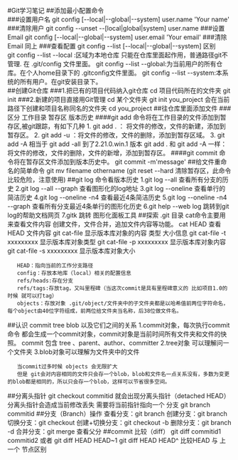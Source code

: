 #Git学习笔记
##添加最小配置命令  
###设置用户名
    git config [--local|--global|--system] user.name 'Your name'
###清除用户
    git config --unset --[local|global|system] user.name 
###设置Email
    git config [--local|--global|--system] user.email 'Your email'
###清除Email 同上
###查看配置
      git config --list [--local|--global|--system]
      区别  
      git config --list --local :区域为本地仓库  只能在仓库里面起作用，普通路径git不管理. 在 .git/config 文件里面。
      git config --list --global:为当前用户的所有仓库。在个人home目录下的 .gitconfig文件里面。
      git config --list --system:本系统的所有用户。在git安装目录下。    
##创建Git仓库
###1.把已有的项目代码纳入git仓库
      cd 项目代码所在的文件夹
      git init 
###2.新建的项目直接用Git管理
      cd 某个文件夹
      git init you_project 会在当前路径下创建和项目名称同名的文件夹
      cd you_project
##往仓库里面添加文件
###区分 工作目录 暂存区 版本历史
####git add 命令将在工作目录的文件添加到暂存区,被git跟踪，有如下几种
       1. git add . ： 将文件的修改，文件的新建，添加到暂存区。
       2. git add -u ：将文件的修改，文件的删除，添加到暂存区域。
       3. git add -A 相当于 git add -all 到了2.21.0.win.1 版本  git add . 和 git add -A 一样：
                   将文件的修改，文件的删除，文件的新增，添加到暂存区。
####git commit 命令将在暂存区文件添加到版本历史中。
       git commit -m'message'
##给文件重命名的简单命令
       git mv filename othername
       (git reset --hard 清除暂存区，此命令比较危险，注意使用)
##git log 命令看版本历史
       1.git log --all 查看所有分支的历史
       2.git log --all --graph 查看图形化的log地址
       3.git log --oneline 查看单行的简洁历史
       4.git log --oneline -n4 查看最近4条简洁历史
       5.git log --oneline -n4 --graph 查看所有分支最近4条单行的图形化历史
       6.git help --web log 跳转到git log的帮助文档网页
       7.gitk 跳转 图形化面板工具
##探索 .git 目录
       cat命令主要用来查看文件内容 创建文件，文件合并，追加文件内容等功能。
       cat HEAD 查看HEAD 文件内容
       git cat-file 显示版本库对象的内容  类型 大小信息
       git cat-file -t xxxxxxxxx 显示版本库对象类型
       git cat-file -p xxxxxxxxx 显示版本库对象内容
       git cat-file -s xxxxxxxxx 显示版本库对象大小
       
       HEAD：指向当前的工作分支路径
       config：存放本地库（local）相关的配置信息
       refs/heads:存在分支
       refs/tags:存放tag，又叫里程碑（当这次commit是具有里程碑意义的 比如项目1.0的时候 就可以打tag）
       objects：存放对象 .git/object/文件夹中的子文件夹都是以哈希值前两位字符命名，每个object由40位字符组成，前两位给文件夹当名称，后38位做文件名。
##认识 commit tree blob  以及它们之间的关系
       1.commit对象，每次执行commit命令 都会生成一个commit对象，commit对象是当前时间所有文件夹和文件的快照。
       commit 包含 tree 、parent、author、committer
       2.tree对象 可以理解问一个文件夹
       3.blob对象可以理解为文件夹中的文件

       当commit过多时候 objects 会无限扩大
       但是 git会对内容相同的文件只会存一个blob，blob和文件名一点关系没有，多数为变更的blob都是相同的，所以只会存一个blob，这样可以节省很多空间。
##分离头指针
	git checkout commitid 就会出现分离头指针（detached HEAD）
	分离头指针会造成当前修改丢失
	需要将当前指针指向一个 分支 git branch <new-branch-name> commitid
##分支（Branch）操作
        查看分支：git branch
	创建分支：git branch <name>
	切换分支：git checkout <name>
	创建+切换分支：git checkout -b <name>
	删除分支：git branch -d <name>
	合并分支：git merge <name>
	查看父分
##commit 比较（diff）
        git diff commitid1 commitid2
	或者
	git diff HEAD HEAD~1
	git diff HEAD HEAD^
	比较HEAD 与 上一个 节点区别




